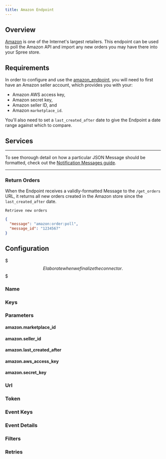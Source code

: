 ```yaml
---
title: Amazon Endpoint
---
```


## Overview

[Amazon](http://www.amazon.com/) is one of the Internet's largest retailers. This endpoint can be used to poll the Amazon API and import any new orders you may have there into your Spree store.

## Requirements

In order to configure and use the [amazon_endpoint](https://github.com/spree/amazon_endpoint), you will need to first have an Amazon seller account, which provides you with your:

* Amazon AWS access key,
* Amazon secret key,
* Amazon seller ID, and
* Amazon `marketplace_id`.

You'll also need to set a `last_created_after` date to give the Endpoint a date range against which to compare.

## Services

***
To see thorough detail on how a particular JSON Message should be formatted, check out the [Notification Messages guide](notification_messages).
***

### Return Orders

When the Endpoint receives a validly-formatted Message to the `/get_orders` URL, it returns all new orders created in the Amazon store since the `last_created_after` date.

<pre class="headers"><code>Retrieve new orders</code></pre>
```json
{
  "message": "amazon:order:poll",
  "message_id": "1234567"
}
```

## Configuration

$$$
Elaborate when we finalize the connector.
$$$

### Name

### Keys

### Parameters

#### amazon.marketplace_id

#### amazon.seller_id

#### amazon.last_created_after

#### amazon.aws_access_key

#### amazon.secret_key

### Url

### Token

### Event Keys

### Event Details

### Filters

### Retries